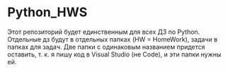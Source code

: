 # Python_HWS

Этот репозиторий будет единственным для всех ДЗ по Python. Отдельные дз будут в отдельных папках (HW = HomeWork), 
задачи в папках для задач. Две папки с одинаковым названием придется оставить, т. к. я пишу код в Visual Studio (не Code),
и эти папки нужны ей.
